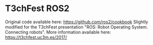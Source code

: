 # T3chFest ROS2

Original code available here: https://github.com/ros2/cookbook
Slightly modified for the T3chFest presentation "ROS: Robot Operating System. Connecting robots". More information available here: https://t3chfest.uc3m.es/2017/
